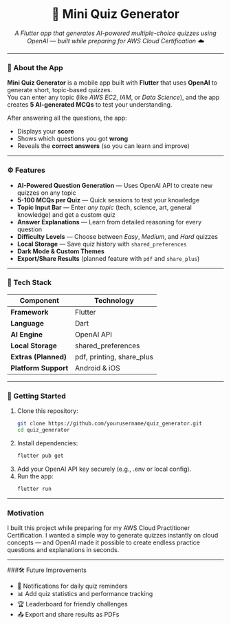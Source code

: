 <h1 align="center">🧠 Mini Quiz Generator</h1>

<p align="center">
  <em>A Flutter app that generates AI-powered multiple-choice quizzes using OpenAI — built while preparing for AWS Cloud Certification ☁️</em>
</p>

---

### 📱 About the App
**Mini Quiz Generator** is a mobile app built with **Flutter** that uses **OpenAI** to generate short, topic-based quizzes.  
You can enter any topic (like *AWS EC2*, *IAM*, or *Data Science*), and the app creates **5 AI-generated MCQs** to test your understanding.

After answering all the questions, the app:
- Displays your **score**
- Shows which questions you got **wrong**
- Reveals the **correct answers** (so you can learn and improve)

---

### ⚙️ Features
- **AI-Powered Question Generation** — Uses OpenAI API to create new quizzes on any topic  
- **5-100 MCQs per Quiz** — Quick sessions to test your knowledge  
- **Topic Input Bar** — Enter *any topic* (tech, science, art, general knowledge) and get a custom quiz  
- **Answer Explanations** — Learn from detailed reasoning for every question  
- **Difficulty Levels** — Choose between *Easy*, *Medium*, and *Hard* quizzes 
- **Local Storage** — Save quiz history with `shared_preferences`  
- **Dark Mode & Custom Themes**  
- **Export/Share Results** (planned feature with `pdf` and `share_plus`)

---

### 🧰 Tech Stack

| Component | Technology |
|------------|-------------|
| **Framework** | Flutter |
| **Language** | Dart |
| **AI Engine** | OpenAI API |
| **Local Storage** | shared_preferences |
| **Extras (Planned)** | pdf, printing, share_plus |
| **Platform Support** | Android & iOS |

---

### 🚀 Getting Started

1. Clone this repository:
   ```bash
   git clone https://github.com/yourusername/quiz_generator.git
   cd quiz_generator
2. Install dependencies:
   ```bash
   flutter pub get
3. Add your OpenAI API key securely (e.g., .env or local config).
4. Run the app:
   ```bash
   flutter run

---

### Motivation

I built this project while preparing for my AWS Cloud Practitioner Certification.
I wanted a simple way to generate quizzes instantly on cloud concepts — and OpenAI made it possible to create endless practice questions and explanations in seconds.

---

###🛠️ Future Improvements

- 🔔 Notifications for daily quiz reminders
- 📊 Add quiz statistics and performance tracking
- 🏆 Leaderboard for friendly challenges
- 📤 Export and share results as PDFs
